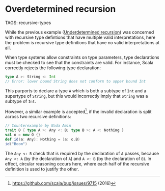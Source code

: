 # Overdetermined recursion

TAGS: recursive-types

While the previous example ([Underdetermined
recursion](underdetermined-recursion.md)) was concerned with recursive
type defintions that have multiple valid interpretations, here the
problem is recursive type definitions that have no valid
interpretations at all.

When type systems allow constraints on type parameters, type
declarations must be checked to see that the constraints are
valid. For instance, Scala correctly rejects the following type
declaration:
```scala
type A >: String <: Int
// Error: lower bound String does not conform to upper bound Int
```
This purports to declare a type `A` which is both a subtype of
`Int` and a supertype of `String`, but this would incorrectly imply
that `String` was a subtype of `Int`.

However, a similar example is accepted[^scala], if the invalid declaration is
split across two recursive definitions:
```scala
// Counterexample by Nada Amin
trait O { type A >: Any <: B; type B >: A <: Nothing }
val o = new O {}
def id(a: Any): Nothing = (a: o.B)
id("Boom")
```

The `Any <: B` check that is required by the declaration of `A`
passes, because `Any <: A` (by the declaration of `A`) and `A <: B`
(by the declaration of `B`). In effect, circular reasoning occurs
here, where each half of the recursive definition is used to justify
the other.

[^scala]: <https://github.com/scala/bug/issues/9715> (2016)